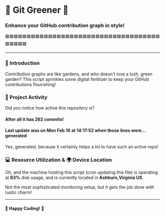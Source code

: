 # 🌱 Git Greener 🌿
### Enhance your GitHub contribution graph in style!
🟩🟩🟩🟩🟩🟩🟩🟩🟩🟩🟩🟩🟩🟩🟩🟩🟩🟩🟩🟩🟩🟩🟩🟩🟩🟩🟩🟩🟩🟩🟩🟩🟩🟩🟩🟩🟩🟩🟩🟩🟩

---

### 🎨 Introduction
Contribution graphs are like gardens, and who doesn't love a lush, green garden? This script sprinkles some digital fertilizer to keep your GitHub contributions flourishing!

### 🚀 Project Activity
Did you notice how active this repository is?
#### After all it has 262 commits!

#### Last update was on Mon Feb 10 at 14:17:52 when those lines were... generated

Yes, generated, because it certainly helps a lot to have such an active repo!


### 💻 Resource Utilization & 🌍 Device Location
Oh, and the machine hosting this script (cron updating this file) is operating at **63%** disk usage, and is currently located in **Ashburn,Virginia US**.

Not the most sophisticated monitoring setup, but it gets the job done with rustic charm!

---

#### 🌟 Happy Coding! 🌟
